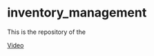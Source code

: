 # inventory_management
This is the repository of the 

[Video](https://www.youtube.com/watch?v=csOmZeV5IWE&list=PLTPOhsA1ovnkyBbnG5RwF9YFWLCqsD0Nf&index=1)
